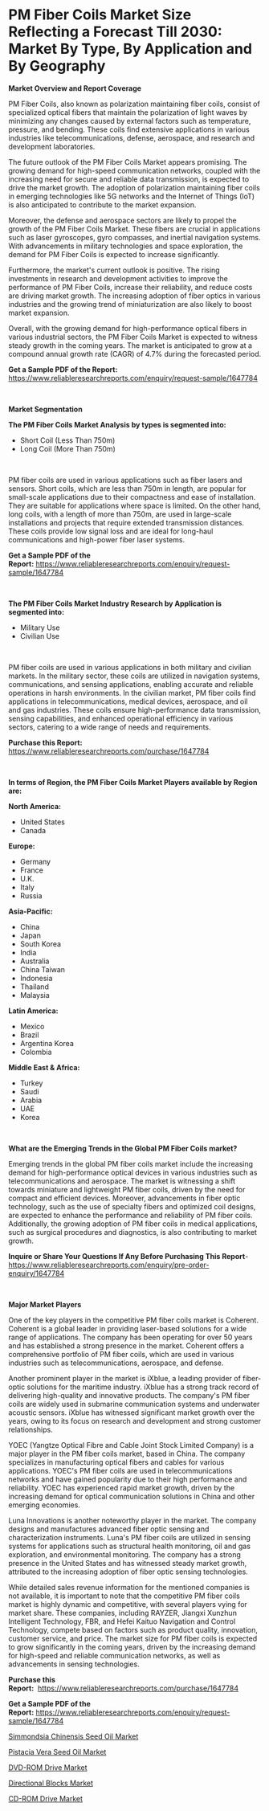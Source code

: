 <p><h1>PM Fiber Coils Market Size Reflecting a Forecast Till 2030: Market By Type, By Application and By Geography</h1></p><p><strong>Market Overview and Report Coverage</strong></p>
<p><p>PM Fiber Coils, also known as polarization maintaining fiber coils, consist of specialized optical fibers that maintain the polarization of light waves by minimizing any changes caused by external factors such as temperature, pressure, and bending. These coils find extensive applications in various industries like telecommunications, defense, aerospace, and research and development laboratories.</p><p>The future outlook of the PM Fiber Coils Market appears promising. The growing demand for high-speed communication networks, coupled with the increasing need for secure and reliable data transmission, is expected to drive the market growth. The adoption of polarization maintaining fiber coils in emerging technologies like 5G networks and the Internet of Things (IoT) is also anticipated to contribute to the market expansion.</p><p>Moreover, the defense and aerospace sectors are likely to propel the growth of the PM Fiber Coils Market. These fibers are crucial in applications such as laser gyroscopes, gyro compasses, and inertial navigation systems. With advancements in military technologies and space exploration, the demand for PM Fiber Coils is expected to increase significantly.</p><p>Furthermore, the market's current outlook is positive. The rising investments in research and development activities to improve the performance of PM Fiber Coils, increase their reliability, and reduce costs are driving market growth. The increasing adoption of fiber optics in various industries and the growing trend of miniaturization are also likely to boost market expansion.</p><p>Overall, with the growing demand for high-performance optical fibers in various industrial sectors, the PM Fiber Coils Market is expected to witness steady growth in the coming years. The market is anticipated to grow at a compound annual growth rate (CAGR) of 4.7% during the forecasted period.</p></p>
<p><strong>Get a Sample PDF of the Report:</strong> <a href="https://www.reliableresearchreports.com/enquiry/request-sample/1647784">https://www.reliableresearchreports.com/enquiry/request-sample/1647784</a></p>
<p>&nbsp;</p>
<p><strong>Market Segmentation</strong></p>
<p><strong>The PM Fiber Coils Market Analysis by types is segmented into:</strong></p>
<p><ul><li>Short Coil (Less Than 750m)</li><li>Long Coil (More Than 750m)</li></ul></p>
<p>&nbsp;</p>
<p><p>PM fiber coils are used in various applications such as fiber lasers and sensors. Short coils, which are less than 750m in length, are popular for small-scale applications due to their compactness and ease of installation. They are suitable for applications where space is limited. On the other hand, long coils, with a length of more than 750m, are used in large-scale installations and projects that require extended transmission distances. These coils provide low signal loss and are ideal for long-haul communications and high-power fiber laser systems.</p></p>
<p><strong>Get a Sample PDF of the Report:</strong>&nbsp;<a href="https://www.reliableresearchreports.com/enquiry/request-sample/1647784">https://www.reliableresearchreports.com/enquiry/request-sample/1647784</a></p>
<p>&nbsp;</p>
<p><strong>The PM Fiber Coils Market Industry Research by Application is segmented into:</strong></p>
<p><ul><li>Military Use</li><li>Civilian Use</li></ul></p>
<p>&nbsp;</p>
<p><p>PM fiber coils are used in various applications in both military and civilian markets. In the military sector, these coils are utilized in navigation systems, communications, and sensing applications, enabling accurate and reliable operations in harsh environments. In the civilian market, PM fiber coils find applications in telecommunications, medical devices, aerospace, and oil and gas industries. These coils ensure high-performance data transmission, sensing capabilities, and enhanced operational efficiency in various sectors, catering to a wide range of needs and requirements.</p></p>
<p><strong>Purchase this Report:</strong>&nbsp; <a href="https://www.reliableresearchreports.com/purchase/1647784">https://www.reliableresearchreports.com/purchase/1647784</a></p>
<p>&nbsp;</p>
<p><strong>In terms of Region, the PM Fiber Coils Market Players available by Region are:</strong></p>
<p>
    <p> <strong> North America: </strong>
        <ul>
            <li>United States</li>
            <li>Canada</li>
        </ul>
        </p> 
    <p> <strong> Europe: </strong>
        <ul>
            <li>Germany</li>
            <li>France</li>
            <li>U.K.</li>
            <li>Italy</li>
            <li>Russia</li>
        </ul>
        </p> 
    <p> <strong> Asia-Pacific: </strong>
        <ul>
            <li>China</li>
            <li>Japan</li>
            <li>South Korea</li>
            <li>India</li>
            <li>Australia</li>
            <li>China Taiwan</li>
            <li>Indonesia</li>
            <li>Thailand</li>
            <li>Malaysia</li>
        </ul>
        </p> 
    <p> <strong> Latin America: </strong>
        <ul>
            <li>Mexico</li>
            <li>Brazil</li>
            <li>Argentina Korea</li>
            <li>Colombia</li>
        </ul>
        </p> 
    <p> <strong> Middle East & Africa: </strong>
        <ul>
            <li>Turkey</li>
            <li>Saudi</li>
            <li>Arabia</li>
            <li>UAE</li>
            <li>Korea</li>
        </ul>
    </p>
    </p>
<p>&nbsp;</p>
<p><strong>What are the Emerging Trends in the Global PM Fiber Coils market?</strong></p>
<p><p>Emerging trends in the global PM fiber coils market include the increasing demand for high-performance optical devices in various industries such as telecommunications and aerospace. The market is witnessing a shift towards miniature and lightweight PM fiber coils, driven by the need for compact and efficient devices. Moreover, advancements in fiber optic technology, such as the use of specialty fibers and optimized coil designs, are expected to enhance the performance and reliability of PM fiber coils. Additionally, the growing adoption of PM fiber coils in medical applications, such as surgical procedures and diagnostics, is also contributing to market growth.</p></p>
<p><strong>Inquire or Share Your Questions If Any Before Purchasing This Report</strong>- <a href="https://www.reliableresearchreports.com/enquiry/pre-order-enquiry/1647784">https://www.reliableresearchreports.com/enquiry/pre-order-enquiry/1647784</a></p>
<p>&nbsp;</p>
<p><strong>Major Market Players</strong></p>
<p><p>One of the key players in the competitive PM fiber coils market is Coherent. Coherent is a global leader in providing laser-based solutions for a wide range of applications. The company has been operating for over 50 years and has established a strong presence in the market. Coherent offers a comprehensive portfolio of PM fiber coils, which are used in various industries such as telecommunications, aerospace, and defense.</p><p>Another prominent player in the market is iXblue, a leading provider of fiber-optic solutions for the maritime industry. iXblue has a strong track record of delivering high-quality and innovative products. The company's PM fiber coils are widely used in submarine communication systems and underwater acoustic sensors. iXblue has witnessed significant market growth over the years, owing to its focus on research and development and strong customer relationships.</p><p>YOEC (Yangtze Optical Fibre and Cable Joint Stock Limited Company) is a major player in the PM fiber coils market, based in China. The company specializes in manufacturing optical fibers and cables for various applications. YOEC's PM fiber coils are used in telecommunications networks and have gained popularity due to their high performance and reliability. YOEC has experienced rapid market growth, driven by the increasing demand for optical communication solutions in China and other emerging economies.</p><p>Luna Innovations is another noteworthy player in the market. The company designs and manufactures advanced fiber optic sensing and characterization instruments. Luna's PM fiber coils are utilized in sensing systems for applications such as structural health monitoring, oil and gas exploration, and environmental monitoring. The company has a strong presence in the United States and has witnessed steady market growth, attributed to the increasing adoption of fiber optic sensing technologies.</p><p>While detailed sales revenue information for the mentioned companies is not available, it is important to note that the competitive PM fiber coils market is highly dynamic and competitive, with several players vying for market share. These companies, including RAYZER, Jiangxi Xunzhun Intelligent Technology, FBR, and Hefei Kaituo Navigation and Control Technology, compete based on factors such as product quality, innovation, customer service, and price. The market size for PM fiber coils is expected to grow significantly in the coming years, driven by the increasing demand for high-speed and reliable communication networks, as well as advancements in sensing technologies.</p></p>
<p><strong>Purchase this Report:</strong>&nbsp;&nbsp;<a href="https://www.reliableresearchreports.com/purchase/1647784">https://www.reliableresearchreports.com/purchase/1647784</a></p>
<p></p>
<p><strong>Get a Sample PDF of the Report:</strong>&nbsp;<a href="https://www.reliableresearchreports.com/enquiry/request-sample/1647784">https://www.reliableresearchreports.com/enquiry/request-sample/1647784</a></p>
<p><p><a href="https://www.linkedin.com/pulse/decoding-simmondsia-chinensis-seed-oil-market-deep-dive-latest/">Simmondsia Chinensis Seed Oil Market</a></p><p><a href="https://www.linkedin.com/pulse/pistacia-vera-seed-oil-market-research-report-unlocks/">Pistacia Vera Seed Oil Market</a></p><p><a href="https://medium.com/@sake.use.loan/dvd-rom-drive-market-outlook-industry-overview-and-forecast-2023-to-2030-3f3df98fac2c">DVD-ROM Drive Market</a></p><p><a href="https://www.linkedin.com/pulse/directional-blocks-market-size-growth-forecast-from-2023/">Directional Blocks Market</a></p><p><a href="https://medium.com/@clock.fund.arm/cd-rom-drive-market-competitive-analysis-market-trends-and-forecast-to-2030-15b405e0854c">CD-ROM Drive Market</a></p></p>